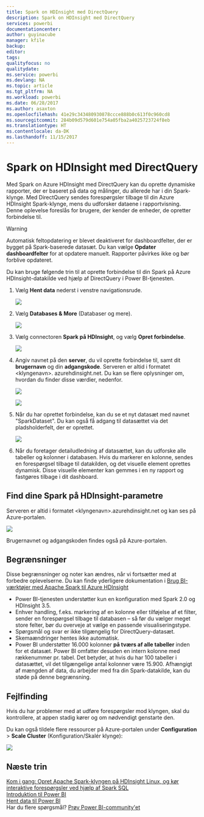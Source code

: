 ```yaml
---
title: Spark on HDInsight med DirectQuery
description: Spark on HDInsight med DirectQuery
services: powerbi
documentationcenter: 
author: guyinacube
manager: kfile
backup: 
editor: 
tags: 
qualityfocus: no
qualitydate: 
ms.service: powerbi
ms.devlang: NA
ms.topic: article
ms.tgt_pltfrm: NA
ms.workload: powerbi
ms.date: 06/28/2017
ms.author: asaxton
ms.openlocfilehash: 41e29c343480930878ccce888b0c613f0c960cd8
ms.sourcegitcommit: 284b09d579d601e754a05fba2a4025723724f8eb
ms.translationtype: HT
ms.contentlocale: da-DK
ms.lasthandoff: 11/15/2017
---
```

# <a name="spark-on-hdinsight-with-directquery"></a>Spark on HDInsight med DirectQuery
Med Spark on Azure HDInsight med DirectQuery kan du oprette dynamiske rapporter, der er baseret på data og målinger, du allerede har i din Spark-klynge. Med DirectQuery sendes forespørgsler tilbage til din Azure HDInsight Spark-klynge, mens du udforsker dataene i rapportvisning. Denne oplevelse foreslås for brugere, der kender de enheder, de opretter forbindelse til.

> [!WARNING]
> Automatisk feltopdatering er blevet deaktiveret for dashboardfelter, der er bygget på Spark-baserede datasæt. Du kan vælge **Opdater dashboardfelter** for at opdatere manuelt. Rapporter påvirkes ikke og bør forblive opdateret. 
> 
> 

Du kan bruge følgende trin til at oprette forbindelse til din Spark på Azure HDInsight-datakilde ved hjælp af DirectQuery i Power BI-tjenesten.

1. Vælg **Hent data** nederst i venstre navigationsrude.
   
     ![](media/spark-on-hdinsight-with-direct-connect/spark-getdata.png)
2. Vælg **Databases & More** (Databaser og mere).
   
     ![](media/spark-on-hdinsight-with-direct-connect/spark-getdata-databases.png)
3. Vælg connectoren **Spark på HDInsight**, og vælg **Opret forbindelse**.
   
     ![](media/spark-on-hdinsight-with-direct-connect/spark-getdata-databases-connect.png)
4. Angiv navnet på den **server**, du vil oprette forbindelse til, samt dit **brugernavn** og din **adgangskode**. Serveren er altid i formatet \<klyngenavn\>. azurehdinsight.net. Du kan se flere oplysninger om, hvordan du finder disse værdier, nedenfor.
   
     ![](media/spark-on-hdinsight-with-direct-connect/spark-server-name.png)
   
     ![](media/spark-on-hdinsight-with-direct-connect/spark-username.png)
5. Når du har oprettet forbindelse, kan du se et nyt datasæt med navnet "SparkDataset". Du kan også få adgang til datasættet via det pladsholderfelt, der er oprettet.
   
     ![](media/spark-on-hdinsight-with-direct-connect/spark-dataset.png)
6. Når du foretager detailudledning af datasættet, kan du udforske alle tabeller og kolonner i databasen. Hvis du markerer en kolonne, sendes en forespørgsel tilbage til datakilden, og det visuelle element oprettes dynamisk. Disse visuelle elementer kan gemmes i en ny rapport og fastgøres tilbage i dit dashboard.

## <a name="finding-your-spark-on-hdinsight-parameters"></a>Find dine Spark på HDInsight-parametre
Serveren er altid i formatet \<klyngenavn\>.azurehdinsight.net og kan ses på Azure-portalen.

![](media/spark-on-hdinsight-with-direct-connect/spark-server-name-parameter.png)

Brugernavnet og adgangskoden findes også på Azure-portalen.

## <a name="limitations"></a>Begrænsninger
Disse begrænsninger og noter kan ændres, når vi fortsætter med at forbedre oplevelserne. Du kan finde yderligere dokumentation i [Brug BI-værktøjer med Apache Spark til Azure HDInsight](https://azure.microsoft.com/documentation/articles/hdinsight-apache-spark-use-bi-tools/)

* Power BI-tjenesten understøtter kun en konfiguration med Spark 2.0 og HDInsight 3.5.
* Enhver handling, f.eks. markering af en kolonne eller tilføjelse af et filter, sender en forespørgsel tilbage til databasen – så før du vælger meget store felter, bør du overveje at vælge en passende visualiseringstype.
* Spørgsmål og svar er ikke tilgængelig for DirectQuery-datasæt.
* Skemaændringer hentes ikke automatisk.
* Power BI understøtter 16.000 kolonner **på tværs af alle tabeller** inden for et datasæt. Power BI omfatter desuden en intern kolonne med rækkenummer pr. tabel. Det betyder, at hvis du har 100 tabeller i datasættet, vil det tilgængelige antal kolonner være 15.900. Afhængigt af mængden af data, du arbejder med fra din Spark-datakilde, kan du støde på denne begrænsning.

## <a name="troubleshooting"></a>Fejlfinding
Hvis du har problemer med at udføre forespørgsler mod klyngen, skal du kontrollere, at appen stadig kører og om nødvendigt genstarte den.

Du kan også tildele flere ressourcer på Azure-portalen under **Configuration** > **Scale Cluster** (Konfiguration/Skalér klynge):

![](media/spark-on-hdinsight-with-direct-connect/spark-scale.png)

## <a name="next-steps"></a>Næste trin
[Kom i gang: Opret Apache Spark-klyngen på HDInsight Linux, og kør interaktive forespørgsler ved hjælp af Spark SQL](https://azure.microsoft.com/documentation/articles/hdinsight-apache-spark-jupyter-spark-sql)  
[Introduktion til Power BI](service-get-started.md)  
[Hent data til Power BI](service-get-data.md)  
Har du flere spørgsmål? [Prøv Power BI-community'et](http://community.powerbi.com/)

